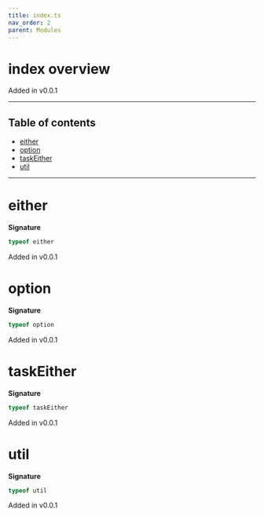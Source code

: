 ```yaml
---
title: index.ts
nav_order: 2
parent: Modules
---
```


# index overview

Added in v0.0.1

---

<h2 class="text-delta">Table of contents</h2>

- [either](#either)
- [option](#option)
- [taskEither](#taskeither)
- [util](#util)

---

# either

**Signature**

```ts
typeof either
```

Added in v0.0.1

# option

**Signature**

```ts
typeof option
```

Added in v0.0.1

# taskEither

**Signature**

```ts
typeof taskEither
```

Added in v0.0.1

# util

**Signature**

```ts
typeof util
```

Added in v0.0.1
